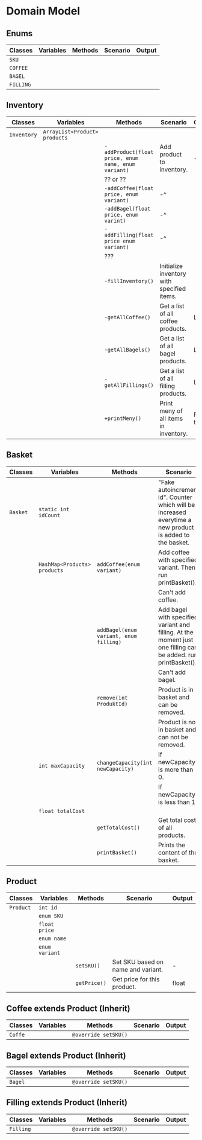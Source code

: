 # Domain Model

## Enums
| Classes   | Variables | Methods | Scenario | Output |
|-----------|-----------|---------|----------|--------|
| `SKU`     |           |         |          |        |
| `COFFEE`  |           |         |          |        |
| `BAGEL`   |           |         |          |        |
| `FILLING` |           |         |          |        |

## Inventory
| Classes     | Variables                     | Methods                                             | Scenario                                   | Output     |
|-------------|-------------------------------|-----------------------------------------------------|--------------------------------------------|------------|
| `Inventory` | `ArrayList<Product> products` |                                                     |                                            |            |
|             |                               | `-addProduct(float price, enum name, enum variant)` | Add product to inventory.                  | -          |
|             |                               | ?? or ??                                            |                                            |            |
|             |                               | `-addCoffee(float price, enum variant)`             | -^                                         |            |
|             |                               | `-addBagel(float price, enum varint)`               | -^                                         |            |
|             |                               | `-addFilling(float price enum variant)`             | -^                                         |            |
|             |                               | ???                                                 |                                            |            |
|             |                               | `-fillInventory()`                                  | Initialize inventory with specified items. |            |
|             |                               | `-getAllCoffee()`                                   | Get a list of all coffee products.         | List       |
|             |                               | `-getAllBagels()`                                   | Get a list of all bagel products.          | List       |
|             |                               | `-getAllFillings()`                                 | Get a list of all filling products.        | List       |
|             |                               | `+printMeny()`                                      | Print meny of all items in inventory.      | Print text |

## Basket
| Classes  | Variables                    | Methods                                | Scenario                                                                                                      | Output          |
|----------|------------------------------|----------------------------------------|---------------------------------------------------------------------------------------------------------------|-----------------|
| `Basket` | `static int idCount`         |                                        | "Fake autoincrement id". Counter which will be increased everytime a new product is added to the basket.      |                 |
|          | `HashMap<Products> products` | `addCoffee(enum variant)`              | Add coffee with specified variant. Then run printBasket().                                                    |                 |
|          |                              |                                        | Can't add coffee.                                                                                             | throw exception |
|          |                              | `addBagel(enum variant, enum filling)` | Add bagel with specified variant and filling. At the moment just one filling can be added. run printBasket(). |                 |
|          |                              |                                        | Can't add bagel.                                                                                              | throw exception |
|          |                              | `remove(int ProduktId)`                | Product is in basket and can be removed.                                                                      | Show message    |
|          |                              |                                        | Product is not in basket and can not be removed.                                                              | throw exception |
|          | `int maxCapacity`            | `changeCapacity(int newCapacity)`      | If newCapacity is more than 0.                                                                                | true            |
|          |                              |                                        | If newCapacity is less than 1.                                                                                | false           |
|          | `float totalCost`            |                                        |                                                                                                               |                 |
|          |                              | `getTotalCost()`                       | Get total cost of all products.                                                                               | float           |
|          |                              | `printBasket()`                        | Prints the content of the basket.                                                                             | Print text      |

## Product
| Classes   | Variables      | Methods      | Scenario                           | Output |
|-----------|----------------|--------------|------------------------------------|--------|
| `Product` | `int id`       |              |                                    |        |
|           | `enum SKU`     |              |                                    |        |  
|           | `float price`  |              |                                    |        |
|           | `enum name`    |              |                                    |        |
|           | `enum variant` |              |                                    |        |
|           |                | `setSKU()`   | Set SKU based on name and variant. | -      |
|           |                | `getPrice()` | Get price for this product.        | float  |

## Coffee extends Product (Inherit)
| Classes | Variables | Methods              | Scenario                            | Output |
|---------|-----------|----------------------|-------------------------------------|--------|
| `Coffe` |           | `@override setSKU()` |                                     |        |  

## Bagel extends Product (Inherit)
| Classes | Variables | Methods               | Scenario                            | Output |
|---------|-----------|-----------------------|-------------------------------------|--------|
| `Bagel` |           | `@override setSKU()`  |                                     |        |  

## Filling extends Product (Inherit)
| Classes   | Variables | Methods               | Scenario                            | Output |
|-----------|-----------|-----------------------|-------------------------------------|--------|
| `Filling` |           | `@override setSKU()`  |                                     |        |  


